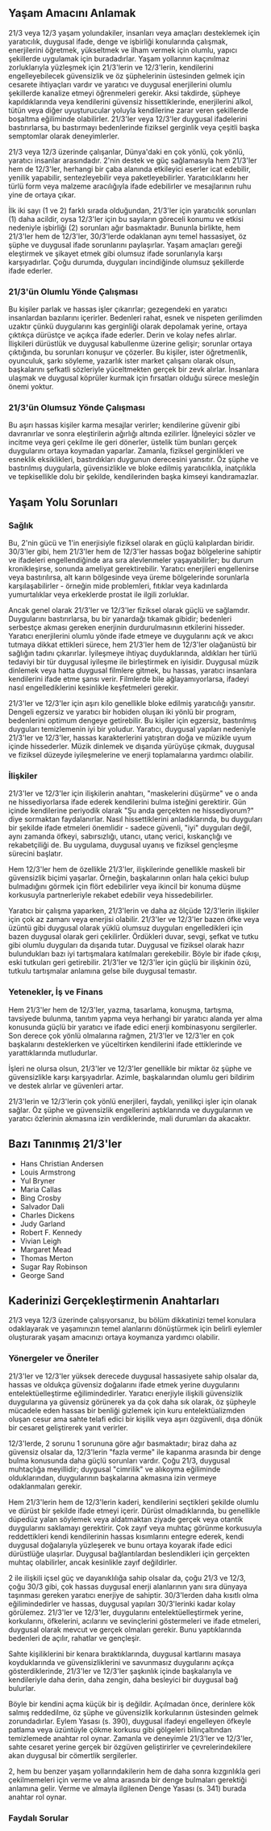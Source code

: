 ## Yaşam Amacını Anlamak

21/3 veya 12/3 yaşam yolundakiler, insanları veya amaçları desteklemek için yaratıcılık, duygusal ifade, denge ve işbirliği konularında çalışmak, enerjilerini öğretmek, yükseltmek ve ilham vermek için olumlu, yapıcı şekillerde uygulamak için buradadırlar. Yaşam yollarının kaçınılmaz zorluklarıyla yüzleşmek için 21/3'lerin ve 12/3'lerin, kendilerini engelleyebilecek güvensizlik ve öz şüphelerinin üstesinden gelmek için cesarete ihtiyaçları vardır ve yaratıcı ve duygusal enerjilerini olumlu şekillerde kanalize etmeyi öğrenmeleri gerekir. Aksi takdirde, şüpheye kapıldıklarında veya kendilerini güvensiz hissettiklerinde, enerjilerini alkol, tütün veya diğer uyuşturucular yoluyla kendilerine zarar veren şekillerde boşaltma eğiliminde olabilirler. 21/3'ler veya 12/3'ler duygusal ifadelerini bastırırlarsa, bu bastırmayı bedenlerinde fiziksel gerginlik veya çeşitli başka semptomlar olarak deneyimlerler.

21/3 veya 12/3 üzerinde çalışanlar, Dünya'daki en çok yönlü, çok yönlü, yaratıcı insanlar arasındadır. 2'nin destek ve güç sağlamasıyla hem 21/3'ler hem de 12/3'ler, herhangi bir çaba alanında etkileyici eserler icat edebilir, yenilik yapabilir, sentezleyebilir veya paketleyebilirler. Yaratıcılıklarını her türlü form veya malzeme aracılığıyla ifade edebilirler ve mesajlarının ruhu yine de ortaya çıkar.

İlk iki sayı (1 ve 2) farklı sırada olduğundan, 21/3'ler için yaratıcılık sorunları (1) daha acildir, oysa 12/3'ler için bu sayıların göreceli konumu ve etkisi nedeniyle işbirliği (2) sorunları ağır basmaktadır. Bununla birlikte, hem 21/3'ler hem de 12/3'ler, 30/3'lerde odaklanan aynı temel hassasiyet, öz şüphe ve duygusal ifade sorunlarını paylaşırlar. Yaşam amaçları gereği eleştirmek ve şikayet etmek gibi olumsuz ifade sorunlarıyla karşı karşıyadırlar. Çoğu durumda, duyguları incindiğinde olumsuz şekillerde ifade ederler.

### 21/3'ün Olumlu Yönde Çalışması

Bu kişiler parlak ve hassas işler çıkarırlar; gezegendeki en yaratıcı insanlardan bazılarını içerirler. Bedenleri rahat, esnek ve nispeten gerilimden uzaktır çünkü duygularını kas gerginliği olarak depolamak yerine, ortaya çıktıkça dürüstçe ve açıkça ifade ederler. Derin ve kolay nefes alırlar. İlişkileri dürüstlük ve duygusal kabullenme üzerine gelişir; sorunlar ortaya çıktığında, bu sorunları konuşur ve çözerler. Bu kişiler, ister öğretmenlik, oyunculuk, şarkı söyleme, yazarlık ister market çalışanı olarak olsun, başkalarını şefkatli sözleriyle yüceltmekten gerçek bir zevk alırlar. İnsanlara ulaşmak ve duygusal köprüler kurmak için fırsatları olduğu sürece mesleğin önemi yoktur.

### 21/3'ün Olumsuz Yönde Çalışması

Bu aşırı hassas kişiler karma mesajlar verirler; kendilerine güvenir gibi davranırlar ve sonra eleştirilerin ağırlığı altında ezilirler. İğneleyici sözler ve incitme veya geri çekilme ile geri dönerler, üstelik tüm bunları gerçek duygularını ortaya koymadan yaparlar. Zamanla, fiziksel gerginlikleri ve esneklik eksiklikleri, bastırdıkları duygunun derecesini yansıtır. Öz şüphe ve bastırılmış duygularla, güvensizlikle ve bloke edilmiş yaratıcılıkla, inatçılıkla ve tepkisellikle dolu bir şekilde, kendilerinden başka kimseyi kandıramazlar.

## Yaşam Yolu Sorunları

### Sağlık

Bu, 2'nin gücü ve 1'in enerjisiyle fiziksel olarak en güçlü kalıplardan biridir. 30/3'ler gibi, hem 21/3'ler hem de 12/3'ler hassas boğaz bölgelerine sahiptir ve ifadeleri engellendiğinde ara sıra alevlenmeler yaşayabilirler; bu durum kronikleşirse, sonunda ameliyat gerektirebilir. Yaratıcı enerjileri engellenirse veya bastırılırsa, alt karın bölgesinde veya üreme bölgelerinde sorunlarla karşılaşabilirler - örneğin mide problemleri, fıtıklar veya kadınlarda yumurtalıklar veya erkeklerde prostat ile ilgili zorluklar.

Ancak genel olarak 21/3'ler ve 12/3'ler fiziksel olarak güçlü ve sağlamdır. Duygularını bastırırlarsa, bu bir yanardağı tıkamak gibidir; bedenleri serbestçe akması gereken enerjinin durdurulmasının etkilerini hisseder. Yaratıcı enerjilerini olumlu yönde ifade etmeye ve duygularını açık ve akıcı tutmaya dikkat ettikleri sürece, hem 21/3'ler hem de 12/3'ler olağanüstü bir sağlığın tadını çıkarırlar. İyileşmeye ihtiyaç duyduklarında, aldıkları her türlü tedaviyi bir tür duygusal iyileşme ile birleştirmek en iyisidir. Duygusal müzik dinlemek veya hatta duygusal filmlere gitmek, bu hassas, yaratıcı insanlara kendilerini ifade etme şansı verir. Filmlerde bile ağlayamıyorlarsa, ifadeyi nasıl engellediklerini kesinlikle keşfetmeleri gerekir.

21/3'ler ve 12/3'ler için aşırı kilo genellikle bloke edilmiş yaratıcılığı yansıtır. Dengeli egzersiz ve yaratıcı bir hobiden oluşan iki yönlü bir program, bedenlerini optimum dengeye getirebilir. Bu kişiler için egzersiz, bastırılmış duyguları temizlemenin iyi bir yoludur. Yaratıcı, duygusal yapıları nedeniyle 21/3'ler ve 12/3'ler, hassas karakterlerini yatıştıran doğa ve müzikle uyum içinde hissederler. Müzik dinlemek ve dışarıda yürüyüşe çıkmak, duygusal ve fiziksel düzeyde iyileşmelerine ve enerji toplamalarına yardımcı olabilir.

### İlişkiler

21/3'ler ve 12/3'ler için ilişkilerin anahtarı, "maskelerini düşürme" ve o anda ne hissediyorlarsa ifade ederek kendilerini bulma isteğini gerektirir. Gün içinde kendilerine periyodik olarak "Şu anda gerçekten ne hissediyorum?" diye sormaktan faydalanırlar. Nasıl hissettiklerini anladıklarında, bu duyguları bir şekilde ifade etmeleri önemlidir - sadece güvenli, "iyi" duyguları değil, aynı zamanda öfkeyi, sabırsızlığı, utancı, utanç verici, kıskançlığı ve rekabetçiliği de. Bu uygulama, duygusal uyanış ve fiziksel gençleşme sürecini başlatır.

Hem 12/3'ler hem de özellikle 21/3'ler, ilişkilerinde genellikle maskeli bir güvensizlik biçimi yaşarlar. Örneğin, başkalarının onları hala çekici bulup bulmadığını görmek için flört edebilirler veya ikincil bir konuma düşme korkusuyla partnerleriyle rekabet edebilir veya hissedebilirler.

Yaratıcı bir çalışma yaparken, 21/3'lerin ve daha az ölçüde 12/3'lerin ilişkiler için çok az zamanı veya enerjisi olabilir. 21/3'ler ve 12/3'ler bazen öfke veya üzüntü gibi duygusal olarak yüklü olumsuz duyguları engelledikleri için bazen duygusal olarak geri çekilirler. Ördükleri duvar, sevgi, şefkat ve tutku gibi olumlu duyguları da dışarıda tutar. Duygusal ve fiziksel olarak hazır bulundukları bazı iyi tartışmalara katılmaları gerekebilir. Böyle bir ifade çıkışı, eski tutkuları geri getirebilir. 21/3'ler ve 12/3'ler için güçlü bir ilişkinin özü, tutkulu tartışmalar anlamına gelse bile duygusal temastır.

### Yetenekler, İş ve Finans

Hem 21/3'ler hem de 12/3'ler, yazma, tasarlama, konuşma, tartışma, tavsiyede bulunma, tanıtım yapma veya herhangi bir yaratıcı alanda yer alma konusunda güçlü bir yaratıcı ve ifade edici enerji kombinasyonu sergilerler. Son derece çok yönlü olmalarına rağmen, 21/3'ler ve 12/3'ler en çok başkalarını desteklerken ve yüceltirken kendilerini ifade ettiklerinde ve yarattıklarında mutludurlar.

İşleri ne olursa olsun, 21/3'ler ve 12/3'ler genellikle bir miktar öz şüphe ve güvensizlikle karşı karşıyadırlar. Azimle, başkalarından olumlu geri bildirim ve destek alırlar ve güvenleri artar.

21/3'lerin ve 12/3'lerin çok yönlü enerjileri, faydalı, yenilikçi işler için olanak sağlar. Öz şüphe ve güvensizlik engellerini aştıklarında ve duygularının ve yaratıcı özlerinin akmasına izin verdiklerinde, mali durumları da akacaktır.

## Bazı Tanınmış 21/3'ler

* Hans Christian Andersen
* Louis Armstrong
* Yul Bryner
* Maria Callas
* Bing Crosby
* Salvador Dali
* Charles Dickens
* Judy Garland
* Robert F. Kennedy
* Vivian Leigh
* Margaret Mead
* Thomas Merton
* Sugar Ray Robinson
* George Sand

## Kaderinizi Gerçekleştirmenin Anahtarları

21/3 veya 12/3 üzerinde çalışıyorsanız, bu bölüm dikkatinizi temel konulara odaklayarak ve yaşamınızın temel alanlarını dönüştürmek için belirli eylemler oluşturarak yaşam amacınızı ortaya koymanıza yardımcı olabilir.

### Yönergeler ve Öneriler

21/3'ler ve 12/3'ler yüksek derecede duygusal hassasiyete sahip olsalar da, hassas ve oldukça güvensiz doğalarını ifade etmek yerine duygularını entelektüelleştirme eğilimindedirler. Yaratıcı enerjiyle ilişkili güvensizlik duygularına ya güvensiz görünerek ya da çok daha sık olarak, öz şüpheyle mücadele eden hassas bir benliği gizlemek için kuru entelektüalizmden oluşan cesur ama sahte telafi edici bir kişilik veya aşırı özgüvenli, dışa dönük bir cesaret geliştirerek yanıt verirler.

12/3'lerde, 2 sorunu 1 sorununa göre ağır basmaktadır; biraz daha az güvensiz olsalar da, 12/3'lerin "fazla verme" ile kapanma arasında bir denge bulma konusunda daha güçlü sorunları vardır. Çoğu 21/3, duygusal muhtaçlığa meyillidir; duygusal "cimrilik" ve alıkoyma eğiliminde olduklarından, duygularının başkalarına akmasına izin vermeye odaklanmaları gerekir.

Hem 21/3'lerin hem de 12/3'lerin kaderi, kendilerini seçtikleri şekilde olumlu ve dürüst bir şekilde ifade etmeyi içerir. Dürüst olmadıklarında, bu genellikle düpedüz yalan söylemek veya aldatmaktan ziyade gerçek veya otantik duygularını saklamayı gerektirir. Çok zayıf veya muhtaç görünme korkusuyla reddettikleri kendi kendilerinin hassas kısımlarını entegre ederek, kendi duygusal doğalarıyla yüzleşerek ve bunu ortaya koyarak ifade edici dürüstlüğe ulaşırlar. Duygusal bağlantılardan beslendikleri için gerçekten muhtaç olabilirler, ancak kesinlikle zayıf değildirler.

2 ile ilişkili içsel güç ve dayanıklılığa sahip olsalar da, çoğu 21/3 ve 12/3, çoğu 30/3 gibi, çok hassas duygusal enerji alanlarının yanı sıra dünyaya taşınması gereken yaratıcı enerjiye de sahiptir. 30/3'lerden daha kısıtlı olma eğilimindedirler ve hassas, duygusal yapıları 30/3'lerinki kadar kolay görülemez. 21/3'ler ve 12/3'ler, duygularını entelektüelleştirmek yerine, korkularını, öfkelerini, acılarını ve sevinçlerini göstermeleri ve ifade etmeleri, duygusal olarak mevcut ve gerçek olmaları gerekir. Bunu yaptıklarında bedenleri de açılır, rahatlar ve gençleşir.

Sahte kişiliklerini bir kenara bıraktıklarında, duygusal kartlarını masaya koyduklarında ve güvensizliklerini ve savunmasız duygularını açıkça gösterdiklerinde, 21/3'ler ve 12/3'ler şaşkınlık içinde başkalarıyla ve kendileriyle daha derin, daha zengin, daha besleyici bir duygusal bağ bulurlar.

Böyle bir kendini açma küçük bir iş değildir. Açılmadan önce, derinlere kök salmış reddedilme, öz şüphe ve güvensizlik korkularının üstesinden gelmek zorundadırlar. Eylem Yasası (s. 390), duygusal ifadeyi engelleyen öfkeyle patlama veya üzüntüyle çökme korkusu gibi gölgeleri bilinçaltından temizlemede anahtar rol oynar. Zamanla ve deneyimle 21/3'ler ve 12/3'ler, sahte cesaret yerine gerçek bir özgüven geliştirirler ve çevrelerindekilere akan duygusal bir cömertlik sergilerler.

2, hem bu benzer yaşam yollarındakilerin hem de daha sonra kızgınlıkla geri çekilmemeleri için verme ve alma arasında bir denge bulmaları gerektiği anlamına gelir. Verme ve almayla ilgilenen Denge Yasası (s. 341) burada anahtar rol oynar.

### Faydalı Sorular

